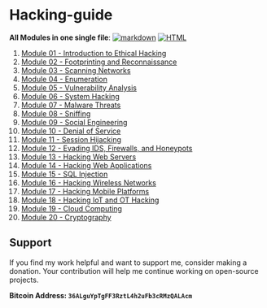 # Hacking-guide

**All Modules in one single file**: [![markdown](https://img.shields.io/badge/Markdown-.md-silver.svg)](https://github.com/imrk51/CEH-v11-Study-Guide/blob/master/modules/All-Modules.md) [![HTML](https://img.shields.io/badge/HTML-.html-blue.svg)](https://github.com/Samsar4/CEH-v11-Study-Guide/blob/master/modules/All-Modules.html)

1. [Module 01 - Introduction to Ethical Hacking](https://github.com/0xbitx/Hacking-guide/blob/master/1-Introduction.md)
2. [Module 02 - Footprinting and Reconnaissance](https://github.com/0xbitx/Hacking-guide/blob/master/2-Footprinting-and-Reconnaissance.md)
3. [Module 03 - Scanning Networks](https://github.com/0xbitx/Hacking-guide/blob/master/3-Scanning-Networks.md)
4. [Module 04 - Enumeration](https://github.com/0xbitx/Hacking-guide/blob/master/2-Scanning-and-Enumeration.md)
5. [Module 05 - Vulnerability Analysis](https://github.com/0xbitx/Hacking-guide/blob/main/5-Vulnerability-Analysis.md)
6. [Module 06 - System Hacking](https://github.com/0xbitx/Hacking-guide/blob/master/6-System-Hacking.md)
7. [Module 07 - Malware Threats](https://github.com/0xbitx/Hacking-guide/blob/master/7-Malware.md)
8. [Module 08 - Sniffing](https://github.com/0xbitx/Hacking-guide/blob/master/8-Sniffing.md)
9. [Module 09 - Social Engineering](https://github.com/0xbitx/Hacking-guide/blob/master/9-Social-Engineering.md)
10. [Module 10 - Denial of Service](https://github.com/0xbitx/Hacking-guide/blob/master/10-Denial-of-Service.md)
11. [Module 11 - Session Hijacking](https://github.com/0xbitx/Hacking-guide/blob/master/11-Session-Hijacking.md)
12. [Module 12 - Evading IDS, Firewalls, and Honeypots](https://github.com/0xbitx/Hacking-guide/blob/master/12-Evading-IDS-Firewalls-and-Honeypots.md)
13. [Module 13 - Hacking Web Servers](https://github.com/0xbitx/Hacking-guide/blob/master/13-Hacking-Web-Servers.md)
14. [Module 14 - Hacking Web Applications](https://github.com/0xbitx/Hacking-guide/blob/master/14-Hacking-Web-Applications.md)
15. [Module 15 - SQL Injection](https://github.com/0xbitx/Hacking-guide/blob/master/14-Pentesting.md)
16. [Module 16 - Hacking Wireless Networks](https://github.com/0xbitx/Hacking-guide/blob/master/16-Hacking-Wireless-Networks.md)
17. [Module 17 - Hacking Mobile Platforms](https://github.com/0xbitx/Hacking-guide/blob/master/17-Hacking-Mobile-Platforms-and-IoT.md)
18. [Module 18 - Hacking IoT and OT Hacking](https://github.com/0xbitx/Hacking-guide/blob/master/17-Hacking-Mobile-Platforms-and-IoT.md)
19. [Module 19 - Cloud Computing](https://github.com/0xbitx/Hacking-guide/blob/master/19-Cloud%20Computing.md)
20. [Module 20 - Cryptography](https://github.com/0xbitx/Hacking-guide/blob/master/20-Cryptography.md)

    
## Support

If you find my work helpful and want to support me, consider making a donation. Your contribution will help me continue working on open-source projects.

**Bitcoin Address: `36ALguYpTgFF3RztL4h2uFb3cRMzQALAcm`**
